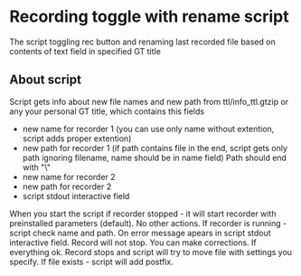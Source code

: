 # Recording toggle with rename script

The script toggling rec button and renaming last recorded file based on contents of text field in specified GT title

## About script

Script gets info about new file names and new path from ttl/info_ttl.gtzip or any your personal GT title, which contains this fields

- new name for recorder 1 (you can use only name without extention, script adds proper extention)
- new path for recorder 1 (if path contains file in the end, script gets only path ignoring filename, name should be in name field) Path should end with "\\"
- new name for recorder 2
- new path for recorder 2
- script stdout interactive field

When you start the script if recorder stopped - it will start recorder with preinstalled parameters (default). No other actions.
If recorder is running - script check name and path. On error message apears in script stdout interactive field. Record will not stop. You can make corrections. If everything ok. Record stops and script will try to move file with settings you specify. If file exists - script will add postfix.
